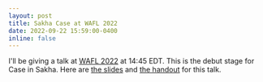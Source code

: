 ```yaml
---
layout: post
title: Sakha Case at WAFL 2022
date: 2022-09-22 15:59:00-0400
inline: false
---
```


I'll be giving a talk at [WAFL 2022](https://sites.google.com/view/wafl-16/program?authuser=0) at 14:45 EDT.
This is the debut stage for Case in Sakha.
Here are [the slides](https://csohyue.github.io/assets/pdf/Yue_WAFL_slides.pdf) and [the handout](https://csohyue.github.io/assets/pdf/Yue_WAFL_handout.pdf) for this talk.
